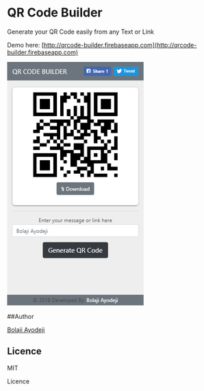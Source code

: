 # QR Code Builder

Generate your QR Code easily from any Text or Link

Demo here: [http://qrcode-builder.firebaseapp.com](http://qrcode-builder.firebaseapp.com)


![screenshot](screenshots/qrcode-builder.png)

##Author

[Bolaji Ayodeji](http://github.com/bolajiayodeji)



## Licence

MIT

Licence